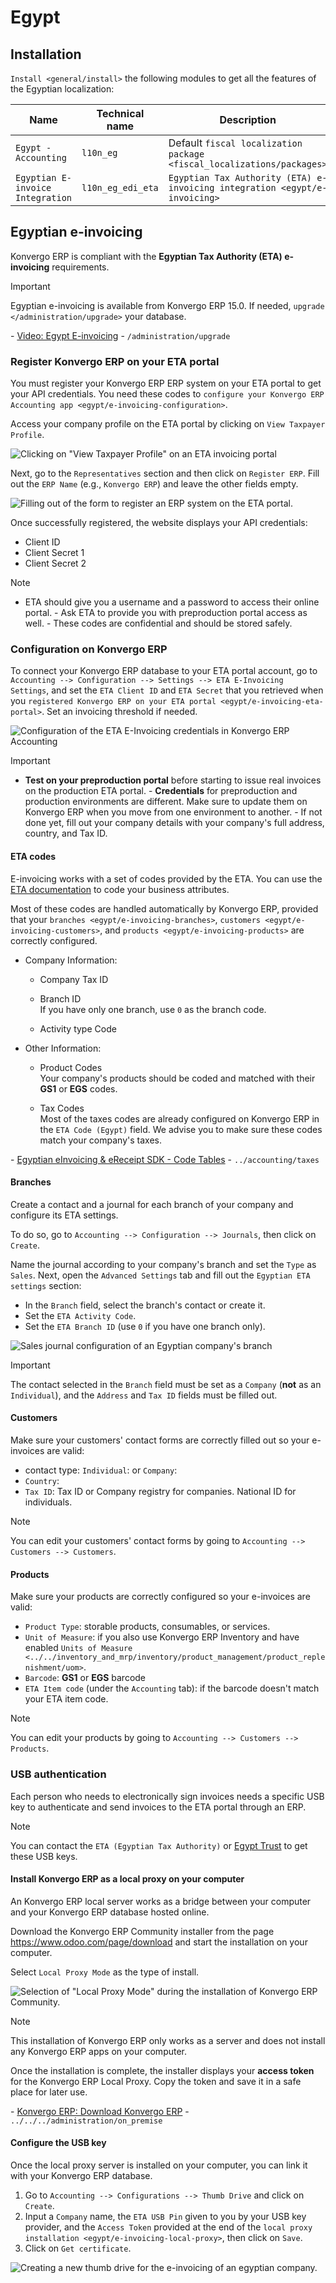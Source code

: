 # Egypt

## Installation

`Install <general/install>` the following modules to get all the
features of the Egyptian localization:

| Name                             | Technical name    | Description                                                                |
|----------------------------------|-------------------|----------------------------------------------------------------------------|
| `Egypt - Accounting`             | `l10n_eg`         | Default `fiscal localization package <fiscal_localizations/packages>`      |
| `Egyptian E-invoice Integration` | `l10n_eg_edi_eta` | `Egyptian Tax Authority (ETA) e-invoicing integration <egypt/e-invoicing>` |

## Egyptian e-invoicing

Konvergo ERP is compliant with the **Egyptian Tax Authority (ETA) e-invoicing**
requirements.

> [!IMPORTANT]
> Egyptian e-invoicing is available from Konvergo ERP 15.0. If needed, `upgrade
> </administration/upgrade>` your database.

<div class="seealso">

\- [Video: Egypt
E-invoicing](https://www.youtube.com/watch?v=NXuBPLR4pVw) -
`/administration/upgrade`

</div>

### Register Konvergo ERP on your ETA portal

You must register your Konvergo ERP ERP system on your ETA portal to get your
API credentials. You need these codes to
`configure your Konvergo ERP Accounting app <egypt/e-invoicing-configuration>`.

Access your company profile on the ETA portal by clicking on
`View Taxpayer Profile`.

<img src="egypt/taxpayer-profile.png" class="align-center"
alt="Clicking on &quot;View Taxpayer Profile&quot; on an ETA invoicing portal" />

Next, go to the `Representatives` section and then click on
`Register ERP`. Fill out the `ERP Name` (e.g., `Konvergo ERP`) and leave the
other fields empty.

<img src="egypt/add-erp-system.png" class="align-center"
alt="Filling out of the form to register an ERP system on the ETA portal." />

Once successfully registered, the website displays your API credentials:

- Client ID
- Client Secret 1
- Client Secret 2

> [!NOTE]
> - ETA should give you a username and a password to access their online
> portal. - Ask ETA to provide you with preproduction portal access as
> well. - These codes are confidential and should be stored safely.

### Configuration on Konvergo ERP

To connect your Konvergo ERP database to your ETA portal account, go to
`Accounting -->
Configuration --> Settings --> ETA E-Invoicing Settings`, and set the
`ETA Client ID` and `ETA Secret` that you retrieved when you
`registered Konvergo ERP on your ETA portal
<egypt/e-invoicing-eta-portal>`. Set an invoicing threshold if needed.

<img src="egypt/eta-api-integration.png" class="align-center"
alt="Configuration of the ETA E-Invoicing credentials in Konvergo ERP Accounting" />

> [!IMPORTANT]
> - **Test on your preproduction portal** before starting to issue real
> invoices on the production ETA portal. - **Credentials** for
> preproduction and production environments are different. Make sure to
> update them on Konvergo ERP when you move from one environment to another. -
> If not done yet, fill out your company details with your company's
> full address, country, and Tax ID.

#### ETA codes

E-invoicing works with a set of codes provided by the ETA. You can use
the [ETA documentation](https://sdk.preprod.invoicing.eta.gov.eg/codes/)
to code your business attributes.

Most of these codes are handled automatically by Konvergo ERP, provided that
your `branches
<egypt/e-invoicing-branches>`,
`customers <egypt/e-invoicing-customers>`, and `products
<egypt/e-invoicing-products>` are correctly configured.

- Company Information:
  - Company Tax ID

  - Branch ID  
    If you have only one branch, use `0` as the branch code.

  - Activity type Code
- Other Information:
  - Product Codes  
    Your company's products should be coded and matched with their
    **GS1** or **EGS** codes.

  - Tax Codes  
    Most of the taxes codes are already configured on Konvergo ERP in the
    `ETA Code (Egypt)` field. We advise you to make sure these codes
    match your company's taxes.

<div class="seealso">

\- [Egyptian eInvoicing & eReceipt SDK - Code
Tables](https://sdk.preprod.invoicing.eta.gov.eg/codes/) -
`../accounting/taxes`

</div>

#### Branches

Create a contact and a journal for each branch of your company and
configure its ETA settings.

To do so, go to `Accounting --> Configuration --> Journals`, then click
on `Create`.

Name the journal according to your company's branch and set the `Type`
as `Sales`. Next, open the `Advanced Settings` tab and fill out the
`Egyptian ETA settings` section:

- In the `Branch` field, select the branch's contact or create it.
- Set the `ETA Activity Code`.
- Set the `ETA Branch ID` (use `0` if you have one branch only).

<img src="egypt/branch-journal.png" class="align-center"
alt="Sales journal configuration of an Egyptian company&#39;s branch" />

> [!IMPORTANT]
> The contact selected in the `Branch` field must be set as a `Company`
> (**not** as an `Individual`), and the `Address` and `Tax ID` fields
> must be filled out.

#### Customers

Make sure your customers' contact forms are correctly filled out so your
e-invoices are valid:

- contact type: `Individual`: or `Company`:
- `Country`:
- `Tax ID`: Tax ID or Company registry for companies. National ID for
  individuals.

> [!NOTE]
> You can edit your customers' contact forms by going to
> `Accounting --> Customers
> --> Customers`.

#### Products

Make sure your products are correctly configured so your e-invoices are
valid:

- `Product Type`: storable products, consumables, or services.
- `Unit of Measure`: if you also use Konvergo ERP Inventory and have enabled
  `Units of
  Measure <../../inventory_and_mrp/inventory/product_management/product_replenishment/uom>`.
- `Barcode`: **GS1** or **EGS** barcode
- `ETA Item code` (under the `Accounting` tab): if the barcode doesn't
  match your ETA item code.

> [!NOTE]
> You can edit your products by going to
> `Accounting --> Customers --> Products`.

### USB authentication

Each person who needs to electronically sign invoices needs a specific
USB key to authenticate and send invoices to the ETA portal through an
ERP.

> [!NOTE]
> You can contact the `ETA (Egyptian Tax Authority)` or [Egypt
> Trust](https://www.egypttrust.com/) to get these USB keys.

#### Install Konvergo ERP as a local proxy on your computer

An Konvergo ERP local server works as a bridge between your computer and your
Konvergo ERP database hosted online.

Download the Konvergo ERP Community installer from the page
<https://www.odoo.com/page/download> and start the installation on your
computer.

Select `Local Proxy Mode` as the type of install.

<img src="egypt/install-odoo-local-proxy.png" class="align-center"
alt="Selection of &quot;Local Proxy Mode&quot; during the installation of Konvergo ERP Community." />

> [!NOTE]
> This installation of Konvergo ERP only works as a server and does not install
> any Konvergo ERP apps on your computer.

Once the installation is complete, the installer displays your **access
token** for the Konvergo ERP Local Proxy. Copy the token and save it in a safe
place for later use.

<div class="seealso">

\- [Konvergo ERP: Download Konvergo ERP](https://www.odoo.com/page/download) -
`../../../administration/on_premise`

</div>

#### Configure the USB key

Once the local proxy server is installed on your computer, you can link
it with your Konvergo ERP database.

1.  Go to `Accounting --> Configurations --> Thumb Drive` and click on
    `Create`.
2.  Input a `Company` name, the `ETA USB Pin` given to you by your USB
    key provider, and the `Access Token` provided at the end of the
    `local proxy
    installation <egypt/e-invoicing-local-proxy>`, then click on `Save`.
3.  Click on `Get certificate`.

<img src="egypt/thumb-drive.png" class="align-center"
alt="Creating a new thumb drive for the e-invoicing of an egyptian company." />
